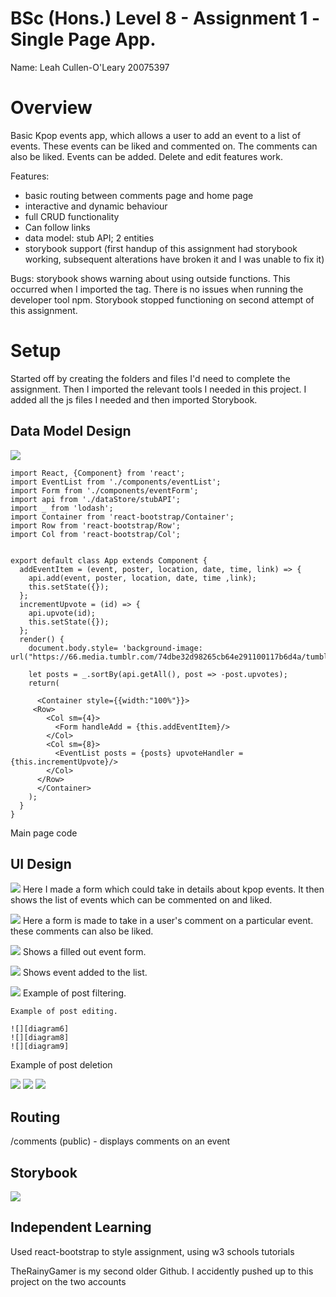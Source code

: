# BSc (Hons.) Level 8 - Assignment 1 -Single Page App.

Name: Leah Cullen-O'Leary 20075397

# Overview

Basic Kpop events app, which allows a user to add an event to a 
list of events. These events can be liked and commented on. The
comments can also be liked. Events can be added. Delete and edit features work.

Features:
- basic routing between comments page and home page
- interactive and dynamic behaviour
- full CRUD functionality
- Can follow links
- data model: stub API; 2 entities
- storybook support (first handup of this assignment had storybook working, subsequent      alterations have broken it and I was unable to fix it)

Bugs:
    storybook shows warning about using outside functions. This
    occurred when I imported the <Link> tag. There is no issues when running the developer tool npm.
    Storybook stopped functioning on second attempt of this assignment.

# Setup

Started off by creating the folders and files I'd need to complete the 
assignment. Then I imported the relevant tools I needed in this project.
I added all the js files I needed and then imported Storybook.

## Data Model Design

![][diagram1]

~~~
import React, {Component} from 'react';
import EventList from './components/eventList';
import Form from './components/eventForm';
import api from './dataStore/stubAPI';
import _ from 'lodash';
import Container from 'react-bootstrap/Container';
import Row from 'react-bootstrap/Row';
import Col from 'react-bootstrap/Col';


export default class App extends Component {
  addEventItem = (event, poster, location, date, time, link) => {
    api.add(event, poster, location, date, time ,link);
    this.setState({});
  };
  incrementUpvote = (id) => {
    api.upvote(id);
    this.setState({});
  };
  render() {
    document.body.style= 'background-image: url("https://66.media.tumblr.com/74dbe32d98265cb64e291100117b6d4a/tumblr_inline_n2590ayYaL1qhwjx8.gif")';

    let posts = _.sortBy(api.getAll(), post => -post.upvotes);
    return(
      
      <Container style={{width:"100%"}}>
     <Row>
        <Col sm={4}>
          <Form handleAdd = {this.addEventItem}/>
        </Col>
        <Col sm={8}>
          <EventList posts = {posts} upvoteHandler = {this.incrementUpvote}/>
        </Col>
      </Row>
      </Container>
    );
  }
}
~~~
Main page code

## UI Design

![][diagram2]
Here I made a form which could take in details about kpop events.
It then shows the list of events which can be commented on and liked.

![][diagram3]
Here a form is made to take in a user's comment on a particular event.
these comments can also be liked.

![][diagram5]
Shows a filled out event form.

![][diagram6]
Shows event added to the list.

![][diagram7]
Example of post filtering.

~~~
Example of post editing.

![][diagram6]
![][diagram8]
![][diagram9]

~~~

Example of post deletion

![][diagram6]
![][diagram8]
![][diagram10]

## Routing

/comments (public) - displays comments on an event

## Storybook

![][diagram4]

## Independent Learning

Used react-bootstrap to style assignment, using w3 schools tutorials

[diagram1]: ./img/diagram1.png
[diagram2]: ./img/diagram2.png
[diagram3]: ./img/diagram3.png
[diagram4]: ./img/diagram4.png
[diagram5]: ./img/diagram5.png
[diagram6]: ./img/diagram6.png
[diagram7]: ./img/diagram7.png
[diagram8]: ./img/diagram8.png
[diagram9]: ./img/diagram9.png
[diagram10]: ./img/diagram10.png

TheRainyGamer is my second older Github. I accidently pushed up to this project on the two accounts
